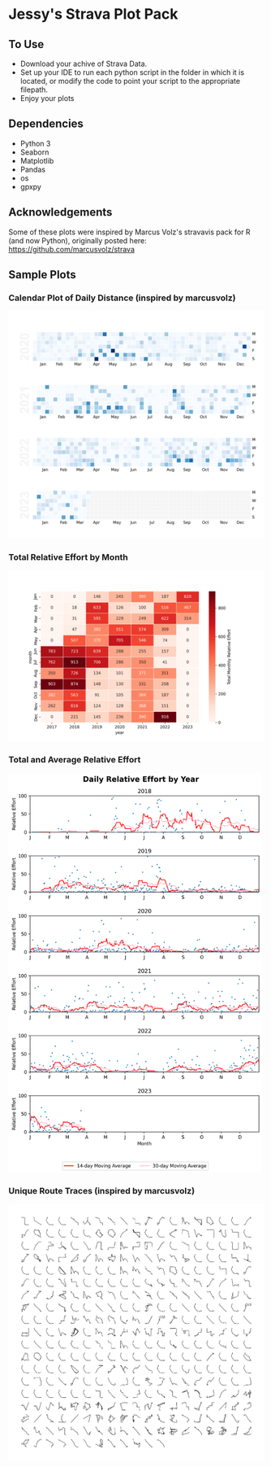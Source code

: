 # Jessy's Strava Plot Pack
## To Use
* Download your achive of Strava Data.
* Set up your IDE to run each python script in the folder in which it is located, or modify the code to point your script to the appropriate filepath.
* Enjoy your plots  

## Dependencies
* Python 3
* Seaborn
* Matplotlib
* Pandas
* os
* gpxpy

## Acknowledgements
Some of these plots were inspired by Marcus Volz's stravavis pack for R (and now Python), originally posted here: https://github.com/marcusvolz/strava

## Sample Plots

### Calendar Plot of Daily Distance (inspired by marcusvolz)
<img src = "https://github.com/jaw63/strava/blob/main/cal_v2.png?raw=true" width = "600">

### Total Relative Effort by Month
<img src = "https://github.com/jaw63/strava/blob/main/relative_effort_heatmap.png?raw=true" width="600">

### Total and Average Relative Effort 
<img src = "https://github.com/jaw63/strava/blob/main/myplot.png?raw=true" width="500">

### Unique Route Traces (inspired by marcusvolz)
<img src = "https://github.com/jaw63/strava/blob/main/facet_plot.png?raw=true" width = "600">
